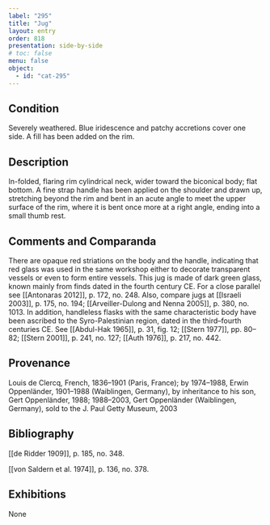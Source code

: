 ```yaml
---
label: "295"
title: "Jug"
layout: entry
order: 818
presentation: side-by-side
# toc: false
menu: false
object:
  - id: "cat-295"
---
```


## Condition

Severely weathered. Blue iridescence and patchy accretions cover one side. A fill has been added on the rim.

## Description

In-folded, flaring rim cylindrical neck, wider toward the biconical body; flat bottom. A fine strap handle has been applied on the shoulder and drawn up, stretching beyond the rim and bent in an acute angle to meet the upper surface of the rim, where it is bent once more at a right angle, ending into a small thumb rest.

## Comments and Comparanda

There are opaque red striations on the body and the handle, indicating that red glass was used in the same workshop either to decorate transparent vessels or even to form entire vessels. This jug is made of dark green glass, known mainly from finds dated in the fourth century CE. For a close parallel see [[Antonaras 2012]], p. 172, no. 248. Also, compare jugs at [[Israeli 2003]], p. 175, no. 194; [[Arveiller-Dulong and Nenna 2005]], p. 380, no. 1013. In addition, handleless flasks with the same characteristic body have been ascribed to the Syro-Palestinian region, dated in the third–fourth centuries CE. See [[Abdul-Hak 1965]], p. 31, fig. 12; [[Stern 1977]], pp. 80–82; [[Stern 2001]], p. 241, no. 127; [[Auth 1976]], p. 217, no. 442.

## Provenance

Louis de Clercq, French, 1836–1901 (Paris, France); by 1974–1988, Erwin Oppenländer, 1901–1988 (Waiblingen, Germany), by inheritance to his son, Gert Oppenländer, 1988; 1988–2003, Gert Oppenländer (Waiblingen, Germany), sold to the J. Paul Getty Museum, 2003

## Bibliography

[[de Ridder 1909]], p. 185, no. 348.

[[von Saldern et al. 1974]], p. 136, no. 378.

## Exhibitions

None